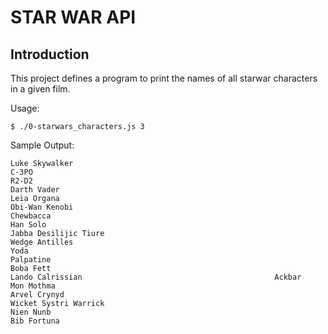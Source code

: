 # STAR WAR API
## Introduction
This project defines a program to print the names of all starwar characters in a given film.

Usage:

```
$ ./0-starwars_characters.js 3
```
Sample Output:

```
Luke Skywalker
C-3PO
R2-D2
Darth Vader
Leia Organa
Obi-Wan Kenobi
Chewbacca
Han Solo
Jabba Desilijic Tiure
Wedge Antilles
Yoda
Palpatine
Boba Fett
Lando Calrissian                                           Ackbar
Mon Mothma
Arvel Crynyd
Wicket Systri Warrick
Nien Nunb
Bib Fortuna
```
